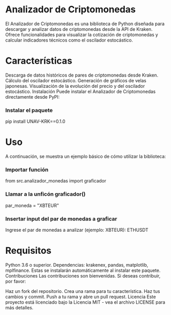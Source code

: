# Analizador de Criptomonedas
El Analizador de Criptomonedas es una biblioteca de Python diseñada para descargar y analizar datos de criptomonedas desde la API de Kraken. Ofrece funcionalidades para visualizar la cotización de criptomonedas y calcular indicadores técnicos como el oscilador estocástico.

# Características
Descarga de datos históricos de pares de criptomonedas desde Kraken.
Cálculo del oscilador estocástico.
Generación de gráficos de velas japonesas.
Visualización de la evolución del precio y del oscilador estocástico.
Instalación
Puede instalar el Analizador de Criptomonedas directamente desde PyPI:

### Instalar el paquete 
pip install UNAV-KRK==0.1.0
# Uso
A continuación, se muestra un ejemplo básico de cómo utilizar la biblioteca:

### Importar función
from src.analizador_monedas  import graficador

### Llamar a la unficón graficador()
par_moneda = "XBTEUR"

### Insertar input del par de monedas a graficar
Ingrese el par de monedas a analizar (ejemplo: XBTEUR): ETHUSDT



# Requisitos
Python 3.6 o superior.
Dependencias: krakenex, pandas, matplotlib, mplfinance. Estas se instalarán automáticamente al instalar este paquete.
Contribuciones
Las contribuciones son bienvenidas. Si deseas contribuir, por favor:

Haz un fork del repositorio.
Crea una rama para tu característica.
Haz tus cambios y commit.
Push a tu rama y abre un pull request.
Licencia
Este proyecto está licenciado bajo la Licencia MIT - vea el archivo LICENSE para más detalles.

